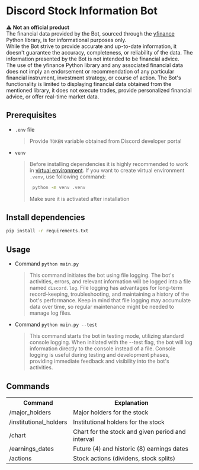 # Discord Stock Information Bot  
:warning: **Not an official product**  
The financial data provided by the Bot, sourced through the [yfinance](https://github.com/ranaroussi/yfinance) Python library, is for informational purposes only.  
While the Bot strive to provide accurate and up-to-date information, it doesn't guarantee the accuracy, completeness, or reliability of the data.
The information presented by the Bot is not intended to be financial advice.  
The use of the yfinance Python library and any associated financial data does not imply 
an endorsement or recommendation of any particular financial instrument, investment strategy, or course of action. The Bot's functionality is limited to displaying 
financial data obtained from the mentioned library, it does not execute trades, provide personalized financial advice, or offer real-time market data.

## Prerequisites
* `.env` file
  > Provide `TOKEN` variable obtained from Discord developer portal

* `venv`
  > Before installing dependencies it is highly recommended to work in [virtual environment](https://docs.python.org/3/library/venv.html).
  > If you want to create virtual environment `.venv`, use following command:
  > ```bash
  >  python -m venv .venv
  >  ```
  > Make sure it is activated after installation

## Install dependencies
```bash
pip install -r requirements.txt
```

## Usage
* Command `python main.py`
  > This command initiates the bot using file logging. The bot's activities, errors, and relevant information will be logged into a file named `discord.log`.
  > File logging has advantages for long-term record-keeping, troubleshooting, and maintaining a history of the bot's performance.
  > Keep in mind that file logging may accumulate data over time, so regular maintenance might be needed to manage log files.

* Command `python main.py --test`
  > This command starts the bot in testing mode, utilizing standard console logging. When initiated with the --test flag, the bot will log information
  > directly to the console instead of a file. Console logging is useful during testing and development phases, providing immediate feedback and visibility into the bot's activities.

## Commands
<table>
  <tr>
    <th>Command</th>
    <th>Explanation</th>
  </tr>
  <tr>
    <td>/major_holders</td>
    <td>Major holders for the stock</td>
  </tr>
  <tr>
    <td>/institutional_holders</td>
    <td>Institutional holders for the stock</td>
  </tr>
  <tr>
    <td>/chart</td>
    <td>Chart for the stock and given period and interval</td>
  </tr>
  <tr>
    <td>/earnings_dates</td>
    <td>Future (4) and historic (8) earnings dates</td>
  </tr>
  <tr>
    <td>/actions</td>
    <td>Stock actions (dividens, stock splits)</td>
  </tr>
</table>
